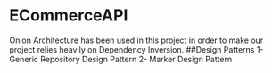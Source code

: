 # ECommerceAPI
Onion Architecture has been used in this project in order to make our project relies heavily on Dependency Inversion.
##Design Patterns
1- Generic Repository Design Pattern
2- Marker Design Pattern
